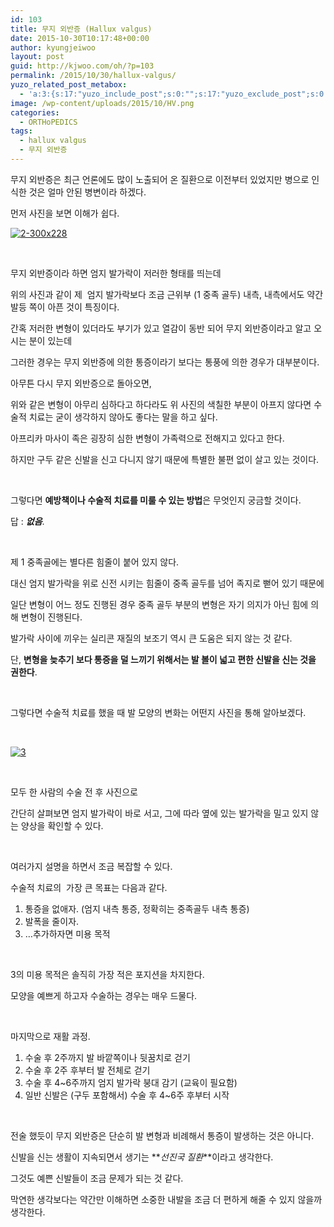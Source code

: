 ```yaml
---
id: 103
title: 무지 외반증 (Hallux valgus)
date: 2015-10-30T10:17:48+00:00
author: kyungjeiwoo
layout: post
guid: http://kjwoo.com/oh/?p=103
permalink: /2015/10/30/hallux-valgus/
yuzo_related_post_metabox:
  - 'a:3:{s:17:"yuzo_include_post";s:0:"";s:17:"yuzo_exclude_post";s:0:"";s:21:"yuzo_disabled_related";N;}'
image: /wp-content/uploads/2015/10/HV.png
categories:
  - ORTHoPEDICS
tags:
  - hallux valgus
  - 무지 외반증
---
```

무지 외반증은 최근 언론에도 많이 노출되어 온 질환으로 이전부터 있었지만 병으로 인식한 것은 얼마 안된 병변이라 하겠다.

먼저 사진을 보면 이해가 쉽다.

<a href="https://i1.wp.com/kjwoo.com/oh/wp-content/uploads/2015/10/2-300x228.jpg" data-rel="lightbox-0" title=""><img class=" wp-image-135 aligncenter" src="https://i1.wp.com/kjwoo.com/oh/wp-content/uploads/2015/10/2-300x228.jpg?resize=300%2C228" alt="2-300x228" data-recalc-dims="1" /></a>

&nbsp;

무지 외반증이라 하면 엄지 발가락이 저러한 형태를 띄는데

위의 사진과 같이 제  엄지 발가락보다 조금 근위부 (1 중족 골두) 내측, 내측에서도 약간 발등 쪽이 아픈 것이 특징이다.

간혹 저러한 변형이 있더라도 부기가 있고 열감이 동반 되어 무지 외반증이라고 알고 오시는 분이 있는데

그러한 경우는 무지 외반증에 의한 통증이라기 보다는 통풍에 의한 경우가 대부분이다.

아무튼 다시 무지 외반증으로 돌아오면,

위와 같은 변형이 아무리 심하다고 하다라도 위 사진의 색칠한 부분이 아프지 않다면 수술적 치료는 굳이 생각하지 않아도 좋다는 말을 하고 싶다.

아프리카 마사이 족은 굉장히 심한 변형이 가족력으로 전해지고 있다고 한다.

하지만 구두 같은 신발을 신고 다니지 않기 때문에 특별한 불편 없이 살고 있는 것이다.

&nbsp;

그렇다면 **예방책이나 수술적 치료를 미룰 수 있는 방법**은 무엇인지 궁금할 것이다.

답 : _**없음**_.

&nbsp;

제 1 중족골에는 별다른 힘줄이 붙어 있지 않다.

대신 엄지 발가락을 위로 신전 시키는 힘줄이 중족 골두를 넘어 족지로 뻗어 있기 때문에

일단 변형이 어느 정도 진행된 경우 중족 골두 부분의 변형은 자기 의지가 아닌 힘에 의해 변형이 진행된다.

발가락 사이에 끼우는 실리콘 재질의 보조기 역시 큰 도움은 되지 않는 것 같다.

단, **변형을 늦추기 보다 통증을 덜 느끼기 위해서는 발 볼이 넓고 편한 신발을 신는 것을 권한다**.

&nbsp;

그렇다면 수술적 치료를 했을 때 발 모양의 변화는 어떤지 사진을 통해 알아보겠다.

&nbsp;

<a href="https://i2.wp.com/kjwoo.com/oh/wp-content/uploads/2015/10/31.png" data-rel="lightbox-1" title=""><img class="wp-image-117 aligncenter" src="https://i2.wp.com/kjwoo.com/oh/wp-content/uploads/2015/10/31.png?resize=789%2C413" alt="3" data-recalc-dims="1" /></a>

&nbsp;

모두 한 사람의 수술 전 후 사진으로

간단히 살펴보면 엄지 발가락이 바로 서고, 그에 따라 옆에 있는 발가락을 밀고 있지 않는 양상을 확인할 수 있다.

&nbsp;

여러가지 설명을 하면서 조금 복잡할 수 있다.

수술적 치료의  가장 큰 목표는 다음과 같다.

  1. 통증을 없애자. (엄지 내측 통증, 정확히는 중족골두 내측 통증)
  2. 발폭을 줄이자.
  3. &#8230;추가하자면 미용 목적

&nbsp;

3의 미용 목적은 솔직히 가장 적은 포지션을 차지한다.

모양을 예쁘게 하고자 수술하는 경우는 매우 드물다.

&nbsp;

마지막으로 재활 과정.

  1. 수술 후 2주까지 발 바깥쪽이나 뒷꿈치로 걷기
  2. 수술 후 2주 후부터 발 전체로 걷기
  3. 수술 후 4~6주까지 엄지 발가락 붕대 감기 (교육이 필요함)
  4. 일반 신발은 (구두 포함해서) 수술 후 4~6주 후부터 시작

&nbsp;

전술 했듯이 무지 외반증은 단순히 발 변형과 비례해서 통증이 발생하는 것은 아니다.

신발을 신는 생활이 지속되면서 생기는 **_선진국 질환_**이라고 생각한다.

그것도 예쁜 신발들이 조금 문제가 되는 것 같다.

막연한 생각보다는 약간만 이해하면 소중한 내발을 조금 더 편하게 해줄 수 있지 않을까 생각한다.

&nbsp;